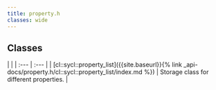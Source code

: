 ```yaml
---
title: property.h
classes: wide
---
```

## Classes

   |   |
| :--- | :--- |
| [cl::sycl::property_list]({{site.baseurl}}{% link _api-docs/property.h/cl::sycl::property_list/index.md %}) | Storage class for different properties.  |

